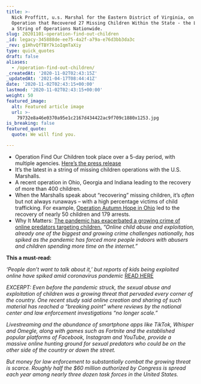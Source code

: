 ```yaml
---
title: >-
  Nick Proffitt, u.s. Marshal for the Eastern District of Virginia, on an
  Operation that Recovered 27 Missing Children Within the State - the Latest in
  a String of Operations Nationwide.
slug: 20201101-operation-find-out-children
_id: legacy-345888de-ee75-4a2f-a79a-e76d3bb3da3c
_rev: g1HhvQfTBY7k1oIqmTaXiy
type: quick_quotes
draft: false
aliases:
  - /operation-find-out-children/
_createdAt: '2020-11-02T02:43:15Z'
_updatedAt: '2021-04-17T08:44:41Z'
date: '2020-11-02T02:43:15+00:00'
lastmod: '2020-11-02T02:43:15+00:00'
weight: 50
featured_image:
  alt: Featured article image
  url: >-
    79732e8a46e0370a95e1c2167d434422ac9f709c1880x1253.jpg
is_breaking: false
featured_quote:
  quote: We will find you.

---
```

* Operation Find Our Children took place over a 5-day period, with multiple agencies. [Here’s the press release](https://www.justice.gov/opa/pr/us-marshals-operation-results-recovery-27-missing-children-virginia)
* It’s the latest in a string of missing children operations with the U.S. Marshalls.
* A recent operation in Ohio, Georgia and Indiana leading to the recovery of more than 400 children.
* When the Marshalls speak about “recovering” missing children, it’s *often* but not always runaways – with a high percentage victims of child trafficking. For example, [Operation Autumn Hope in Ohio](https://www.usatoday.com/story/news/nation/2020/10/26/operation-autumn-hope-45-missing-children-ohio-179-arrests/6049990002/) led to the recovery of nearly 50 children and 179 arrests.
* Why It Matters: [The pandemic has exacerbated a growing crime of online predators targeting children.](https://www.usatoday.com/story/news/nation/2020/10/22/coronavirus-child-abuse-nj-online-child-exploitation-reports-increase/6004205002/) _“Online child abuse and exploitation, already one of the biggest and growing crime challenges nationally, has spiked as the pandemic has forced more people indoors with abusers and children spending more time on the internet.”_

**This a must-read:**

_‘People don’t want to talk about it,’ but reports of kids being exploited online have spiked amid coronavirus pandemic_ [READ HERE](https://www.usatoday.com/story/news/nation/2020/10/22/coronavirus-child-abuse-nj-online-child-exploitation-reports-increase/6004205002/)

_EXCERPT: Even before the pandemic struck, the sexual abuse and exploitation of children was a growing threat that pervaded every corner of the country. One recent study said online creation and sharing of such material has reached a “breaking point” where reviews by the national center and law enforcement investigations “no longer scale.”_

_Livestreaming and the abundance of smartphone apps like TikTok, Whisper and Omegle, along with games such as Fortnite and the established popular platforms of Facebook, Instagram and YouTube, provide a massive online hunting ground for sexual predators who could be on the other side of the country or down the street._

_But money for law enforcement to substantially combat the growing threat is scarce. Roughly half the $60 million authorized by Congress is spread each year among nearly three dozen task forces in the United States._